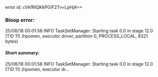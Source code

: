 error id: cVkfRIQKkP0/F2Tv+LpHjA==
### Bloop error:

25/06/18 00:01:58 INFO TaskSetManager: Starting task 0.0 in stage 12.0 (TID 11) (hpomen, executor driver, partition 0, PROCESS_LOCAL, 8321 bytes)
#### Short summary: 

25/06/18 00:01:58 INFO TaskSetManager: Starting task 0.0 in stage 12.0 (TID 11) (hpomen, executor dr...